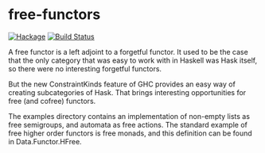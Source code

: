 free-functors
=============

[![Hackage](https://img.shields.io/hackage/v/free-functors.svg)](https://hackage.haskell.org/package/free-functors) [![Build Status](https://github.com/sjoerdvisscher/free-functors/workflows/Haskell-CI/badge.svg)](https://github.com/sjoerdvisscher/free-functors/actions?query=workflow%3AHaskell-CI)

A free functor is a left adjoint to a forgetful functor. It used to be the case
that the only category that was easy to work with in Haskell was Hask itself, so
there were no interesting forgetful functors.

But the new ConstraintKinds feature of GHC provides an easy way of creating
subcategories of Hask. That brings interesting opportunities for free (and cofree) functors.

The examples directory contains an implementation of non-empty lists as free semigroups,
and automata as free actions. The standard example of free higher order functors is free monads,
and this definition can be found in Data.Functor.HFree.